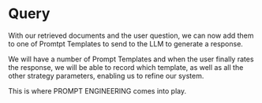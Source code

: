 # Query

With our retrieved documents and the user question, we can now add them to one of Promtpt Templates to send to the LLM to generate a response.

We will have a number of Prompt Templates and when the user finally rates the response, we will be able to record which template, as well as all the other strategy parameters, enabling us to refine our system.

This is where PROMPT ENGINEERING comes into play.

